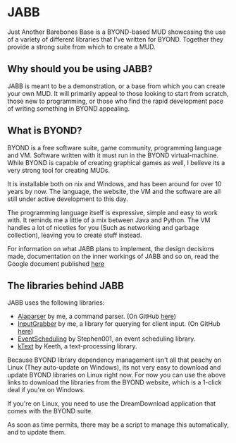 JABB
====

Just Another Barebones Base is a BYOND-based MUD
showcasing the use of a variety of different libraries that I've written for
BYOND. Together they provide a strong suite from which to create a MUD.

Why should you be using JABB?
-----------------------------
JABB is meant to be a demonstration, or a base from which you can create your own
MUD. It will primarily appeal to those looking to start from scratch,
those new to programming, or those who find the rapid development pace of writing
something in BYOND appealing.

What is BYOND?
--------------
BYOND is a free software suite, game community, programming language and VM.
Software written with it must run in the BYOND virtual-machine. While BYOND is
capable of creating graphical games as well, I believe its a very strong tool
for creating MUDs.

It is installable both on nix and Windows, and has been around for over 10 years
by now. The language, the website, the VM and the software are all still under
active development to this day.

The programming language itself is expressive, simple and easy
to work with. It reminds me a little of a mix between Java and Python. The VM
handles a lot of niceties for you (Such as networking and garbage collection),
leaving you to create stuff instead.

For information on what JABB plans to implement, the design decisions made, documentation
on the inner workings of JABB and so on, read the Google document published
<a href="https://docs.google.com/a/port7.dk/document/pub?id=131JPJ5tb88omzicJO3NjZBB3EZ-uG0vhT_RdsLfLLMw">here</a>

The libraries behind JABB
-------------------------
JABB uses the following libraries:

* <a href="http://www.byond.com/developer/Alathon/Alaparser">Alaparser</a> by me, a command parser. (On GitHub <a href="https://github.com/alathon/InputGrabber">here</a>)
* <a href="http://www.byond.com/developer/Alathon/InputGrabber">InputGrabber</a> by me, a library for querying for client input. (On GitHub <a href="https://github.com/alathon/Alaparser">here</a>)
* <a href="http://www.byond.com/developer/Stephen001/EventScheduling">EventScheduling</a> by Stephen001, an event scheduling library.
* <a href="http://www.byond.com/developer/Keeth/kText">kText</a> by Keeth, a text-processing library.

Because BYOND library dependency management isn't all that peachy on Linux (They auto-update on Windows),
its not very easy to download and update BYOND libraries on Linux right now. For now you can use the above links
to download the libraries from the BYOND website, which is a 1-click deal if you're on Windows.

If you're on Linux, you need to use the DreamDownload application that comes with the BYOND suite.

As soon as time permits, there may be a script to manage this automatically, and to update them.